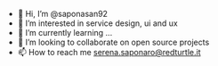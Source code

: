 - 👋 Hi, I’m @saponasan92
- 👀 I’m interested in service design, ui and ux 
- 🌱 I’m currently learning ...
- 💞️ I’m looking to collaborate on open source projects  
- 📫 How to reach me serena.saponaro@redturtle.it

<!---
saponasan92/saponasan92 is a ✨ special ✨ repository because its `README.md` (this file) appears on your GitHub profile.
You can click the Preview link to take a look at your changes.
--->
